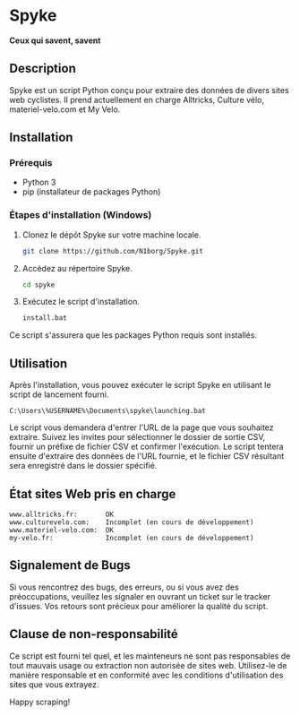 # Spyke

**Ceux qui savent, savent**

## Description

Spyke est un script Python conçu pour extraire des données de divers sites web cyclistes. Il prend actuellement en charge Alltricks, Culture vélo, materiel-velo.com et My Velo.

## Installation

### Prérequis
- Python 3
- pip (installateur de packages Python)

### Étapes d'installation (Windows)

1. Clonez le dépôt Spyke sur votre machine locale.

   ```bash
   git clone https://github.com/N1borg/Spyke.git
2. Accédez au répertoire Spyke.

    ```bash
    cd spyke
3. Exécutez le script d'installation.

    ```bash
    install.bat
Ce script s'assurera que les packages Python requis sont installés.

## Utilisation

Après l'installation, vous pouvez exécuter le script Spyke en utilisant le script de lancement fourni.

    C:\Users\%USERNAME%\Documents\spyke\launching.bat

Le script vous demandera d'entrer l'URL de la page que vous souhaitez extraire.
Suivez les invites pour sélectionner le dossier de sortie CSV, fournir un préfixe de fichier CSV et confirmer l'exécution.
Le script tentera ensuite d'extraire des données de l'URL fournie, et le fichier CSV résultant sera enregistré dans le dossier spécifié.

## État sites Web pris en charge

    www.alltricks.fr:       OK
    www.culturevelo.com:    Incomplet (en cours de développement)
    www.materiel-velo.com:  OK
    my-velo.fr:             Incomplet (en cours de développement)

## Signalement de Bugs

Si vous rencontrez des bugs, des erreurs, ou si vous avez des préoccupations, veuillez les signaler en ouvrant un ticket sur le tracker d'issues. Vos retours sont précieux pour améliorer la qualité du script.

## Clause de non-responsabilité

Ce script est fourni tel quel, et les mainteneurs ne sont pas responsables de tout mauvais usage ou extraction non autorisée de sites web. Utilisez-le de manière responsable et en conformité avec les conditions d'utilisation des sites que vous extrayez.

Happy scraping!
